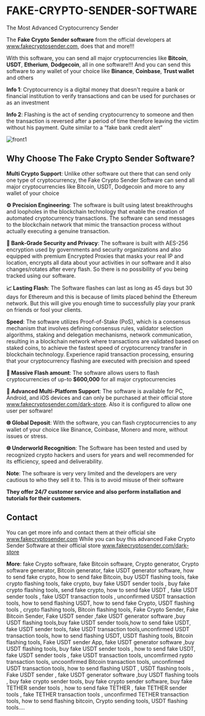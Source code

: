 # FAKE-CRYPTO-SENDER-SOFTWARE
The Most Advanced Cryptocurrency Sender

The **Fake Crypto Sender software** from the official developers at www.fakecryptosender.com, does that and more!!!

With this software, you can send all major cryptocurrencies like **Bitcoin**, **USDT**, **Etherium**, **Dodgecoin**, all in one software!!! And you can send this software to any wallet of your choice like **Binance**, **Coinbase**, **Trust wallet** and others

**Info 1**: Cryptocurrency is a digital money that doesn't require a bank or financial institution to verify transactions and can be used for purchases or as an investment

**Info 2**: Flashing is the act of sending cryptocurrency to someone and then the transaction is reversed after a period of time therefore leaving the victim without his payment. Quite similar to a “fake bank credit alert” 

![front1](https://github.com/Fake-Crypto-Sender/FAKE-CRYPTO-SENDER-SOFTWARE/assets/144040944/4d0e7c3c-33b8-4471-a813-9b6c8d9c8546)


## Why Choose The Fake Crypto Sender Software?

**Multi Crypto Support**: Unlike other software out there that can send only one type of cryptocurrency, the Fake Crypto Sender Software can send all major cryptocurrencies like Bitcoin, USDT, Dodgecoin and more to any wallet of your choice

**⚙️ Precision Engineering**: The software is built using latest breakthroughs and loopholes in the blockchain technology that enable the creation of automated cryptocurrency transactions. The software can send messages to the blockchain network that mimic the transaction process without actually executing a genuine transaction.

**🔐 Bank-Grade Security and Privacy**: The software is built with AES-256 encryption used by governments and security organizations and also equipped with premium Encrypted Proxies that masks your real IP and location, encrypts all data about your activities in our software and it also changes/rotates after every flash. So there is no possibility of you being tracked using our software.

**📈 Lasting Flash**: The Software flashes can last as long as 45 days but 30 days for Ethereum and this is because of limits placed behind the Ethereum network. But this will give you enough time to successfully play your prank on friends or fool your clients.

**Speed**: The software utilizes Proof-of-Stake (PoS), which is a consensus mechanism that involves defining consensus rules, validator selection algorithms, staking and delegation mechanisms, network communication, resulting in a blockchain network where transactions are validated based on staked coins, to achieve the fastest speed of cryptocurrency transfer in blockchain technology. Experience rapid transaction processing, ensuring that your cryptocurrency flashing are executed with precision and speed

**💼 Massive Flash amount**: The software allows users to flash cryptocurrencies of up-to **$600,000** for all major cryptocurrencies

**🚀 Advanced Multi-Platform Support**: The software is available for PC, Android, and iOS devices and can only be purchased at their official store www.fakecryptosender.com/dark-store. Also it is configured to allow one user per software!

**🌐 Global Deposit**: With the software, you can flash cryptocurrencies to any wallet of your choice like Binance, Coinbase, Monero and more, without issues or stress.

**🌐 Underworld Recognition**: The Software has been tested and used by recognized crypto hackers and users for years and well recommended for its efficiency, speed and deliverability.


**Note**: The software is very very limited and the developers are very cautious to who they sell it to. This is to avoid misuse of their software

**They offer 24/7 customer service and also perform installation and tutorials for their customers.**

## Contact
You can get more info and contact them at their official site www.fakecryptosender.com While you can buy this advanced Fake Crypto Sender Software at their official store www.fakecryptosender.com/dark-store




**More**: fake Crypto software, fake Bitcoin software, Crypto generator, Crypto software generator, Bitcoin generator, fake USDT generator software, how to send fake crypto, how to send fake Bitcoin, buy USDT flashing tools, fake crypto flashing tools, fake crypto, buy fake USDT sender tools , buy fake crypto flashing tools,  send fake crypto,  how to send fake USDT , fake USDT sender tools , fake USDT transaction tools , unconfirmed USDT transaction tools, how to send flashing USDT,  how to send fake Crypto, USDT flashing tools , crypto flashing tools, Bitcoin flashing tools, Fake Crypto Sender, Fake Bitcoin Sender, Fake USDT sender ,fake USDT generator software ,buy USDT flashing tools,buy fake USDT sender tools,how to send fake USDT, fake USDT sender tools, fake USDT transaction tools,unconfirmed USDT transaction tools, how to send flashing USDT, USDT flashing tools, Bitcoin flashing tools, Fake USDT sender App, fake USDT generator software ,buy  USDT flashing tools, buy fake USDT sender tools , how to send fake USDT, fake USDT sender tools , fake USDT transaction tools, uncomfirmed rypto transaction tools, uncoonfirmed Bitcoin transaction tools, unconfirmed USDT transaction tools, how to send flashing USDT , USDT flashing tools , Fake USDT sender , fake USDT generator software ,buy USDT flashing tools , buy fake crypto sender tools, buy fake crypto sender software, buy fake TETHER sender tools , how to send fake TETHER , fake TETHER sender tools , fake TETHER transaction tools , unconfirmed TETHER transaction tools, how to send flashing bitcoin, Crypto sending tools, USDT flashing tools....
